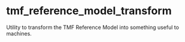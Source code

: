 # tmf_reference_model_transform
Utility to transform the TMF Reference Model into something useful to machines. 
